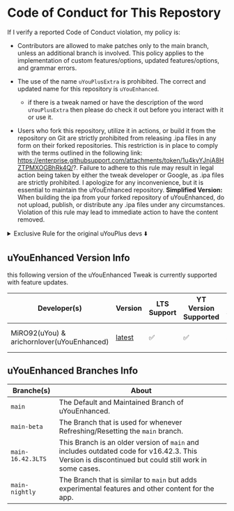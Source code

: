 # Code of Conduct for This Repostory
If I verify a reported Code of Conduct violation, my policy is:

- Contributors are allowed to make patches only to the main branch, unless an additional branch is involved. This policy applies to the implementation of custom features/options, updated features/options, and grammar errors.

- The use of the name `uYouPlusExtra` is prohibited. The correct and updated name for this repository is `uYouEnhanced`.
  - if there is a tweak named or have the description of the word `uYouPlusExtra` then please do check it out before you interact with it or use it.

- Users who fork this repository, utilize it in actions, or build it from the repository on Git are strictly prohibited from releasing .ipa files in any form on their forked repositories. This restriction is in place to comply with the terms outlined in the following link: https://enterprise.githubsupport.com/attachments/token/1u4kyYJnjA8HZTPMXOGBhRk4Q/?. Failure to adhere to this rule may result in legal action being taken by either the tweak developer or Google, as .ipa files are strictly prohibited. I apologize for any inconvenience, but it is essential to maintain the uYouEnhanced repository.
**Simplified Version:** When building the ipa from your forked repository of uYouEnhanced, do not upload, publish, or distribute any .ipa files under any circumstances. Violation of this rule may lead to immediate action to have the content removed.

<details>
  <summary>Exclusive Rule for the original uYouPlus devs ⬇️</summary>
- Devs **qnblackcat** and **PoomSmart** are allowed to use any new or changed code from the arichornlover/uYouEnhanced fork. This rule is in place to also preserve any of the rejected features in uYouEnhanced, refering to (LowContrastMode, Hide Shadow Overlay Button, Dark theme Theme Customization & etc.)
</details>

## uYouEnhanced Version Info

this following version of the uYouEnhanced Tweak is currently supported with feature updates.

| Developer(s) | Version | LTS Support | YT Version Supported | App Stability | uYou Functionality | uYouEnhanced Functionality |
|  - | - | - | - | - | - | - |
| MiRO92(uYou) & arichornlover(uYouEnhanced) | [latest](https://github.com/arichornlover/uYouEnhanced/releases/latest) | ✅ | ✅ | Stable | Fully functional | Change App Icon doesn't do anything |


## uYouEnhanced Branches Info
| Branche(s) | About |
|  - | - |
| `main` | The Default and Maintained Branch of uYouEnhanced. |
| `main-beta` | The Branch that is used for whenever Refreshing/Resetting the `main` branch. |
| `main-16.42.3LTS` | This Branch is an older version of `main` and includes outdated code for v16.42.3. This Version is discontinued but could still work in some cases. |
| `main-nightly` | The Branch that is similar to `main` but adds experimental features and other content for the app. |
